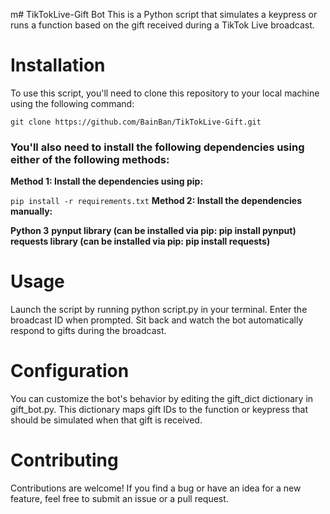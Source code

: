 m# TikTokLive-Gift Bot
This is a Python script that simulates a keypress or runs a function based on the gift received during a TikTok Live broadcast.

# Installation
To use this script, you'll need to clone this repository to your local machine using the following command:

```git clone https://github.com/BainBan/TikTokLive-Gift.git```

### You'll also need to install the following dependencies using either of the following methods:

**Method 1: Install the dependencies using pip:**

```pip install -r requirements.txt```
**Method 2: Install the dependencies manually:**

**Python 3**
**pynput library (can be installed via pip: pip install pynput)**
**requests library (can be installed via pip: pip install requests)**
# Usage
Launch the script by running python script.py in your terminal.
Enter the broadcast ID when prompted.
Sit back and watch the bot automatically respond to gifts during the broadcast.

# Configuration
You can customize the bot's behavior by editing the gift_dict dictionary in gift_bot.py. This dictionary maps gift IDs to the function or keypress that should be simulated when that gift is received.

# Contributing
Contributions are welcome! If you find a bug or have an idea for a new feature, feel free to submit an issue or a pull request.